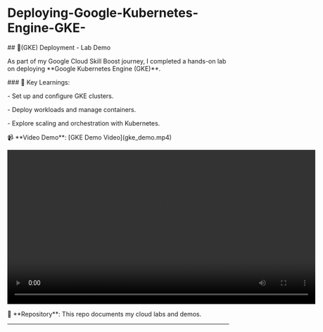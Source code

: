 # Deploying-Google-Kubernetes-Engine-GKE-





\## 🚀(GKE) Deployment - Lab Demo



As part of my Google Cloud Skill Boost journey, I completed a hands-on lab on deploying \*\*Google Kubernetes Engine (GKE)\*\*.  



\### 🔹 Key Learnings:

\- Set up and configure GKE clusters.  

\- Deploy workloads and manage containers.  

\- Explore scaling and orchestration with Kubernetes.  



📹 \*\*Video Demo\*\*: \[GKE Demo Video](gke\_demo.mp4)  

<video src="https://github.com/rlinemavuyangwa/Deploying-Google-Kubernetes-Engine-GKE-/raw/refs/heads/main/gke_demo.mp4" controls width="700"></video>



📂 \*\*Repository\*\*: This repo documents my cloud labs and demos.  



---



